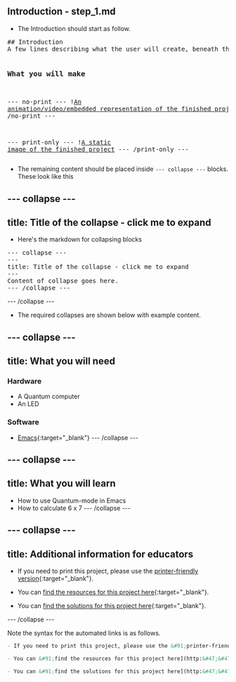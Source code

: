 ## Introduction - step_1.md

- The Introduction should start as follow.

<html><pre>
## Introduction
A few lines describing what the user will create, beneath the level 2 header.

### What you will make
&dash;&dash;&dash; no&dash;print &dash;&dash;&dash;
&#33;[An animation&#47;video&#47;embedded representation of the finished project](images&#47;finished&dash;project.gif)
&dash;&dash;&dash; &#47;no&dash;print &dash;&dash;&dash;

&dash;&dash;&dash; print&dash;only &dash;&dash;&dash;
&#33;[A static image of the finished project](images&#47;finished&dash;static.png)
&dash;&dash;&dash; &#47;print&dash;only &dash;&dash;&dash;
</pre></html>

- The remaining content should be placed inside `--- collapse ---` blocks. These look like this

--- collapse ---
---
title: Title of the collapse - click me to expand
---
- Here's the markdown for collapsing blocks
<html>
<pre>
&dash;&dash;&dash; collapse &dash;&dash;&dash;
&dash;&dash;&dash;
title: Title of the collapse &dash; click me to expand
&dash;&dash;&dash;
Content of collapse goes here.
&dash;&dash;&dash; /collapse &dash;&dash;&dash;
</pre>
</html>
--- /collapse ---

- The required collapses are shown below with example content.

--- collapse ---
---
title: What you will need
---
### Hardware

+ A Quantum computer
+ An LED

### Software

+ [Emacs](https://www.gnu.org/software/emacs/emacs.html){:target="_blank"}
--- /collapse ---

--- collapse ---
---
title: What you will learn
---

+ How to use Quantum-mode in Emacs
+ How to calculate 6 x 7
--- /collapse ---

--- collapse ---
---
title: Additional information for educators
---

- If you need to print this project, please use the [printer-friendly version](https://projects.raspberrypi.org/en/projects/project-name/print){:target="_blank"}.

- You can [find the resources for this project here](http://rpf.io/p/project-name-go){:target="_blank"}.

- You can [find the solutions for this project here](http://rpf.io/p/project-name-gey){:target="_blank"}.

--- /collapse ---

Note the syntax for the automated links is as follows.

```markdown
- If you need to print this project, please use the &#91;printer-friendly version](https:&#47;&#47;projects.raspberrypi.org&#47;en&#47;projects&#47;project-name&#47;print){:target="_blank"}.

- You can &#91;find the resources for this project here](http:&#47;&#47;rpf.io&#47;p&#47;project-name-go){:target="_blank"}.

- You can &#91;find the solutions for this project here](http:&#47;&#47;rpf.io&#47;p&#47;project-name-gey){:target="_blank"}.
```
